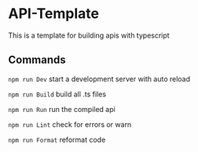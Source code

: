 # API-Template
This is a template for building apis with typescript

## Commands
``npm run Dev`` start a development server with auto reload

``npm run Build`` build all .ts files

``npm run Run`` run the compiled api

``npm run Lint`` check for errors or warn

``npm run Format`` reformat code
